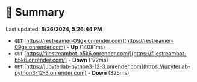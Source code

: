 # 📖 Summary
Last updated: **8/26/2024, 5:26:44 PM**

- `GET` [https://restreamer-09gx.onrender.com](https://restreamer-09gx.onrender.com) - **Up** (14081ms)
- `GET` [https://filestreambot-b5k6.onrender.com/](https://filestreambot-b5k6.onrender.com/) - **Down** (172ms)
- `GET` [https://jupyterlab-python3-12-3.onrender.com](https://jupyterlab-python3-12-3.onrender.com) - **Down** (325ms)
